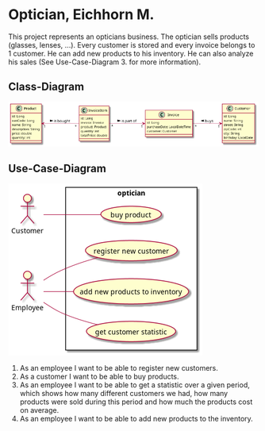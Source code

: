 # Optician, Eichhorn M.
 
This project represents an opticians business.
The optician sells products (glasses, lenses, ...).
Every customer is stored and every invoice belongs to 1 customer.
He can add new products to his inventory. He can also analyze his sales 
(See Use-Case-Diagram 3. for more information).

## Class-Diagram

![Class Diagram](asciidocs/images/cld.png)


## Use-Case-Diagram

![Use Case Diagram](asciidocs/images/ucd.png)

1. As an employee I want to be able to register new customers.
2. As a customer I want to be able to buy products.
3. As an employee I want to be able to get a statistic over a given period,
   which shows how many different customers we had, how many products
   were sold during this period and how much the products cost on
   average.
4. As an employee I want to be able to add new products to the inventory.